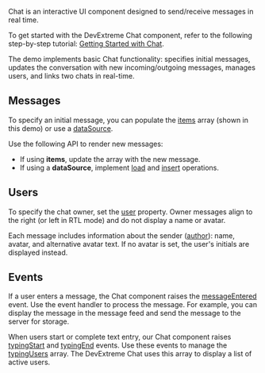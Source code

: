 Chat is an interactive UI component designed to send/receive messages in real time.

To get started with the DevExtreme Chat component, refer to the following step-by-step tutorial: [Getting Started with Chat](/Documentation/Guide/UI_Components/Chat/Getting_Started_with_Chat/).

The demo implements basic Chat functionality: specifies initial messages, updates the conversation with new incoming/outgoing messages, manages users, and links two chats in real-time.
<!--split-->

## Messages

To specify an initial message, you can populate the [items](/Documentation/ApiReference/UI_Components/dxChat/Configuration/#items) array (shown in this demo) or use a [dataSource](/Documentation/ApiReference/UI_Components/dxChat/Configuration/#dataSource).

Use the following API to render new messages:

- If using **items**, update the array with the new message.
- If using a **dataSource**, implement [load](/Documentation/ApiReference/Data_Layer/CustomStore/Configuration/#load) and [insert](/Documentation/ApiReference/Data_Layer/CustomStore/Configuration/#insert) operations.

## Users

To specify the chat owner, set the [user](/Documentation/ApiReference/UI_Components/dxChat/Configuration/#user) property. Owner messages align to the right (or left in RTL mode) and do not display a name or avatar.

Each message includes information about the sender ([author](/Documentation/ApiReference/UI_Components/dxChat/Types/Message/#author)): name, avatar, and alternative avatar text. If no avatar is set, the user's initials are displayed instead.

## Events

If a user enters a message, the Chat component raises the [messageEntered](/Documentation/ApiReference/UI_Components/dxChat/Configuration/#onMessageEntered) event. Use the event handler to process the message. For example, you can display the message in the message feed and send the message to the server for storage.

When users start or complete text entry, our Chat component raises [typingStart](/Documentation/ApiReference/UI_Components/dxChat/Configuration/#onTypingStart) and [typingEnd](/Documentation/ApiReference/UI_Components/dxChat/Configuration/#onTypingEnd) events. Use these events to manage the [typingUsers](/Documentation/ApiReference/UI_Components/dxChat/Configuration/#typingUsers) array. The DevExtreme Chat uses this array to display a list of active users.